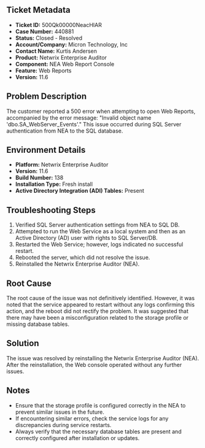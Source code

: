 ## Ticket Metadata
- **Ticket ID:** 500Qk00000NeacHIAR
- **Case Number:** 440881
- **Status:** Closed - Resolved
- **Account/Company:** Micron Technology, Inc
- **Contact Name:** Kurtis Andersen
- **Product:** Netwrix Enterprise Auditor
- **Component:** NEA Web Report Console
- **Feature:** Web Reports
- **Version:** 11.6

## Problem Description
The customer reported a 500 error when attempting to open Web Reports, accompanied by the error message: "Invalid object name 'dbo.SA_WebServer_Events'." This issue occurred during SQL Server authentication from NEA to the SQL database.

## Environment Details
- **Platform:** Netwrix Enterprise Auditor
- **Version:** 11.6
- **Build Number:** 138
- **Installation Type:** Fresh install
- **Active Directory Integration (ADI) Tables:** Present

## Troubleshooting Steps
1. Verified SQL Server authentication settings from NEA to SQL DB.
2. Attempted to run the Web Service as a local system and then as an Active Directory (AD) user with rights to SQL Server/DB.
3. Restarted the Web Service; however, logs indicated no successful restart.
4. Rebooted the server, which did not resolve the issue.
5. Reinstalled the Netwrix Enterprise Auditor (NEA).

## Root Cause
The root cause of the issue was not definitively identified. However, it was noted that the service appeared to restart without any logs confirming this action, and the reboot did not rectify the problem. It was suggested that there may have been a misconfiguration related to the storage profile or missing database tables.

## Solution
The issue was resolved by reinstalling the Netwrix Enterprise Auditor (NEA). After the reinstallation, the Web console operated without any further issues.

## Notes
- Ensure that the storage profile is configured correctly in the NEA to prevent similar issues in the future.
- If encountering similar errors, check the service logs for any discrepancies during service restarts.
- Always verify that the necessary database tables are present and correctly configured after installation or updates.